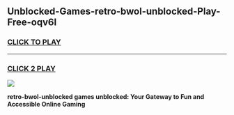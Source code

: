 
## Unblocked-Games-retro-bwol-unblocked-Play-Free-oqv6l
<h3>
<a href="https://premium76.site?title=retro-bwol-unblocked&ref=23A">CLICK TO PLAY</a></h3>
<hr>

<h3>
<a href="https://premium76.site?title=retro-bwol-unblocked&ref=23A">CLICK 2 PLAY</a>
  
</h3>

<a href="https://premium76.site?title=retro-bwol-unblocked&ref=23A"><img src="https://clearcache.store/games.png"></a>


**retro-bwol-unblocked games unblocked: Your Gateway to Fun and Accessible Online Gaming**
